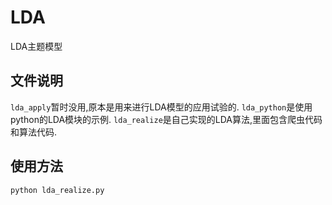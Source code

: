# LDA
LDA主题模型

## 文件说明
`lda_apply`暂时没用,原本是用来进行LDA模型的应用试验的.
`lda_python`是使用python的LDA模块的示例.
`lda_realize`是自己实现的LDA算法,里面包含爬虫代码和算法代码.

## 使用方法
`python lda_realize.py`


